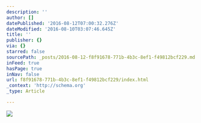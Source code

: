```yaml
---
description: ''
author: []
datePublished: '2016-08-12T07:00:32.276Z'
dateModified: '2016-08-10T03:07:46.645Z'
title: ''
publisher: {}
via: {}
starred: false
sourcePath: _posts/2016-08-12-f8f91678-771b-4b3c-8ef1-f49812bcf229.md
inFeed: true
hasPage: true
inNav: false
url: f8f91678-771b-4b3c-8ef1-f49812bcf229/index.html
_context: 'http://schema.org'
_type: Article

---
```

![](https://the-grid-user-content.s3-us-west-2.amazonaws.com/facc4069-8810-4e3f-9bff-145216f86fe6.png)